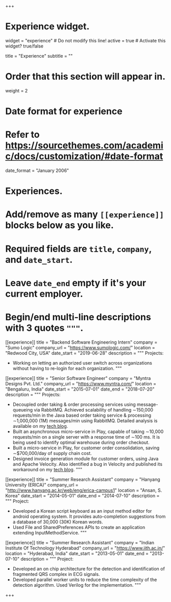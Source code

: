 +++
# Experience widget.
widget = "experience"  # Do not modify this line!
active = true  # Activate this widget? true/false

title = "Experience"
subtitle = ""

# Order that this section will appear in.
weight = 2

# Date format for experience
#   Refer to https://sourcethemes.com/academic/docs/customization/#date-format
date_format = "January 2006"

# Experiences.
#   Add/remove as many `[[experience]]` blocks below as you like.
#   Required fields are `title`, `company`, and `date_start`.
#   Leave `date_end` empty if it's your current employer.
#   Begin/end multi-line descriptions with 3 quotes `"""`.
[[experience]]
  title = "Backend Software Engineering Intern"
  company = "Sumo Logic"
  company_url = "https://www.sumologic.com/"
  location = "Redwood City, USA"
  date_start = "2019-06-28"
  description = """
  Projects:
  
  * Working on letting an authorized user switch across organizations without having to re-login for each organization.
  """

[[experience]]
  title = "Senior Software Engineer"
  company = "Myntra Designs Pvt. Ltd."
  company_url = "https://www.myntra.com/"
  location = "Bengaluru, India"
  date_start = "2015-07-01"
  date_end = "2018-07-20"
  description = """
  Projects:
  
  * Decoupled order taking & order processing services using message-queueing via RabbitMQ. Achieved scalability of handling ∼150,000 requests/min in the Java based order taking service & processing ∼1,000,000 (1M) messages/min using RabbitMQ. Detailed analysis is available on my [tech blog](https://medium.com/calvin-codes/using-spring-rabbit-under-high-throughput-520ff76d3dd6).
  * Built an asynchronous micro-service in Play, capable of taking ∼10,000 requests/min on a single server with a response time of ∼100 ms. It is being used to identify optimal warehouse during order checkout.
  * Built a micro-service in Play, for customer order consolidation, saving ∼$700,000/day of supply chain cost.
  * Designed invoice generation module for customer orders, using Java and Apache Velocity. Also identified a bug in Velocity and published its workaround on my [tech blog](https://medium.com/calvin-codes/velocity-could-not-be-initialised-but-why-514f7708cc13).
  """

[[experience]]
  title = "Summer Research Assistant"
  company = "Hanyang University (ERICA)"
  company_url = "http://www.hanyang.ac.kr/web/eng/erica-campus1"
  location = "Ansan, S. Korea"
  date_start = "2014-05-01"
  date_end = "2014-07-10"
  description = """
  Project:
  
  * Developed a Korean script keyboard as an input method editor for android operating system. It provides auto-completion suggestions from a database of 30,000 (30K) Korean words.
  * Used File and SharedPreferences APIs to create an application extending InputMethodService.
  """
  
[[experience]]
  title = "Summer Research Assistant"
  company = "Indian Institute Of Technology Hyderabad"
  company_url = "https://www.iith.ac.in/"
  location = "Hyderabad, India"
  date_start = "2013-05-01"
  date_end = "2013-07-10"
  description = """
  Project:
  
  * Developed an on chip architecture for the detection and identification of fragmented QRS complex in ECG signals.
  * Developed parallel worker units to reduce the time complexity of the detection algorithm. Used Verilog for the implementation.
  """

+++
